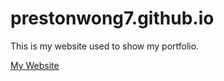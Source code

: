# prestonwong7.github.io
This is my website used to show my portfolio.

[My Website](https://prestonwong7.github.io/)
